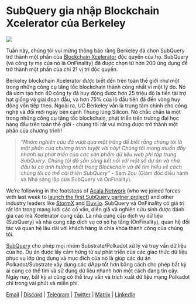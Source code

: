 # SubQuery gia nhập Blockchain Xcelerator của Berkeley

![](https://miro.medium.com/max/1400/0*gYUy-1COtbpLV1X1)

Tuần này, chúng tôi vui mừng thông báo rằng Berkeley đã chọn SubQuery trở thành một phần của [Blockchain Xcelerator](https://www.xcelerator.berkeley.edu/) độc quyền của họ. SubQuery (và công ty mẹ của nó là OnFinality) đã được chọn từ hơn 200 ứng dụng để trở thành một phần của chỉ 21 vị trí độc quyền.

Berkeley blockchain Xcelerator được biết đến trên toàn thế giới như một trong những công cụ tăng tốc blockchain thành công nhất vì một lý do. Nó đã ươm tạo hơn 40 công ty đã huy động được hơn 25 triệu đô la tiền tài trợ hạt giống và giai đoạn đầu, và hơn 75% của lô đầu tiên đã đến vòng huy động vốn tiếp theo. Ngoài ra, UC Berkeley vẫn là trung tâm chính cho công nghệ và đổi mới ngay bên cạnh Thung lũng Silicon. Nó chắc chắn là một trong những công cụ tăng tốc blockchain, phát triển trên trường đại học hàng đầu trên toàn thế giới - chúng tôi rất vui mừng được trở thành một phần của chương trình!

> _“Nhóm nghiên cứu đã vượt qua mặt trăng để biết rằng chúng tôi là một phần của chương trình tuyệt vời này! Chúng tôi mong muốn đẩy nhanh sự phát triển của các sản phẩm dữ liệu web phi tập trung SubQuery. Chúng tôi đã sẵn sàng kết nối với một số dự án và nhà đầu tư có ảnh hưởng nhất trong Blockchain và để tìm hiểu về cách chúng tôi có thể cải thiện SubQuery”_ - Sam Zou (Giám đốc điều hành và Nhà sáng lập của SubQuery và OnFinality).

We’re following in the footsteps of [Acala Network](https://acala.network) (who we joined forces with last week to [launch the first SubQuery partner project](../customer_announcements/20210316-SubQuery-Integrates-Acala-to-Aggregate-and-Serve-DeFi-Data-to-Polkadot-and-Kusama-Builders.md)) and other industry leaders like [StormX](https://stormx.io) and [Eluv.io](https://eluv.io). SubQuery và OnFinality có giá trị rất lớn trong mạng lưới các cố vấn, diễn giả và nghiên cứu sinh được đánh giá cao mà Xcelerator cung cấp. Là nhà cung cấp dịch vụ dữ liệu (SubQuery) và nhà cung cấp dịch vụ cơ sở hạ tầng (OnFinality), quan hệ đối tác và quan hệ lâu dài với khách hàng là chìa khóa thành công của chúng tôi.

[SubQuery](https://www.subquery.network/) cho phép mọi nhóm Substrate/Polkadot xử lý và truy vấn dữ liệu của họ. Dự án được lấy cảm hứng từ sự phát triển của các giao thức dữ liệu phục vụ lớp ứng dụng và mục đích của nó là giúp các dự án Polkadot/Substrate xây dựng các dApp tốt hơn bằng cách cho phép bất kỳ ai cũng có thể tìm và sử dụng dữ liệu nhanh hơn một cách đáng tin cậy. Ngày nay, bất kỳ ai cũng có thể truy vấn và trích xuất dữ liệu mạng Polkadot chỉ trong vài phút và miễn phí.

[Email](mailto:hello@subquery.network) | [Discord](https://discord.com/invite/78zg8aBSMG) | [Telegram](https://t.me/subquerynetwork) | [Twitter](https://twitter.com/subquerynetwork) | [Matrix](https://matrix.to/#/#subquery:matrix.org) | [LinkedIn](https://www.linkedin.com/company/subquery)
